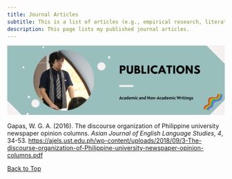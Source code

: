 ```yaml
---
title: Journal Articles
subtitle: This is a list of articles (e.g., empirical research, literature reviews, and book reviews) published in academic journals.
description: This page lists my published journal articles.
---
```


![](/images/site/pagebanner/writings.png)

Gapas, W. G. A. (2016). The discourse organization of Philippine university newspaper opinion columns. *Asian Journal of English Language Studies*, *4*, 34-53. <https://ajels.ust.edu.ph/wp-content/uploads/2018/09/3-The-discourse-organization-of-Philippine-university-newspaper-opinion-columns.pdf>

<a href="#" class="button button--large">Back to Top</a>